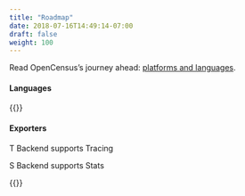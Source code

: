 ```yaml
---
title: "Roadmap"
date: 2018-07-16T14:49:14-07:00
draft: false
weight: 100
---
```

Read OpenCensus’s journey ahead: [platforms and languages](https://opensource.googleblog.com/2018/05/opencensus-journey-ahead-part-1.html).


#### Languages

{{<languages>}}

#### Exporters

<abbr class="trace-exporter blue white-text">T</abbr> Backend supports Tracing

<abbr class="stats-exporter teal white-text">S</abbr> Backend supports Stats

{{<feature-matrix>}}
